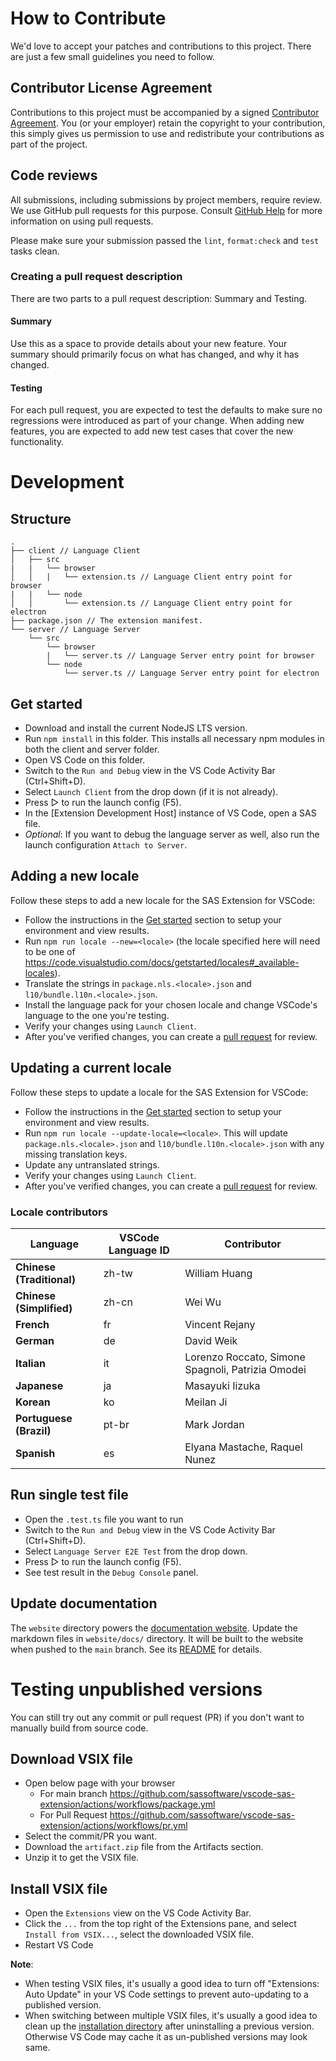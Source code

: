# How to Contribute

We'd love to accept your patches and contributions to this project. There are
just a few small guidelines you need to follow.

## Contributor License Agreement

Contributions to this project must be accompanied by a signed
[Contributor Agreement](ContributorAgreement.txt).
You (or your employer) retain the copyright to your contribution,
this simply gives us permission to use and redistribute your contributions as
part of the project.

## Code reviews

All submissions, including submissions by project members, require review. We
use GitHub pull requests for this purpose. Consult
[GitHub Help](https://help.github.com/articles/about-pull-requests/) for more
information on using pull requests.

Please make sure your submission passed the `lint`, `format:check` and `test` tasks clean.

### Creating a pull request description

There are two parts to a pull request description: Summary and Testing.

#### Summary

Use this as a space to provide details about your new feature. Your summary should primarily focus on what has changed, and why it has changed.

#### Testing

For each pull request, you are expected to test the defaults to make sure no regressions were introduced as part of your change. When adding new features, you are expected to add new test cases that cover the new functionality.

# Development

## Structure

```
.
├── client // Language Client
│   ├── src
|   |   └── browser
│   │   |   └── extension.ts // Language Client entry point for browser
|   |   └── node
│   │       └── extension.ts // Language Client entry point for electron
├── package.json // The extension manifest.
└── server // Language Server
    └── src
        └── browser
        |   └── server.ts // Language Server entry point for browser
        └── node
            └── server.ts // Language Server entry point for electron
```

## Get started

- Download and install the current NodeJS LTS version.
- Run `npm install` in this folder. This installs all necessary npm modules in both the client and server folder.
- Open VS Code on this folder.
- Switch to the `Run and Debug` view in the VS Code Activity Bar (Ctrl+Shift+D).
- Select `Launch Client` from the drop down (if it is not already).
- Press ▷ to run the launch config (F5).
- In the [Extension Development Host] instance of VS Code, open a SAS file.
- _Optional_: If you want to debug the language server as well, also run the launch configuration `Attach to Server`.

## Adding a new locale

Follow these steps to add a new locale for the SAS Extension for VSCode:

- Follow the instructions in the [Get started](#get-started) section to setup your environment and view results.
- Run `npm run locale --new=<locale>` (the locale specified here will need to be one of https://code.visualstudio.com/docs/getstarted/locales#_available-locales).
- Translate the strings in `package.nls.<locale>.json` and `l10/bundle.l10n.<locale>.json`.
- Install the language pack for your chosen locale and change VSCode's language to the one you're testing.
- Verify your changes using `Launch Client`.
- After you've verified changes, you can create a [pull request](https://docs.github.com/en/pull-requests/collaborating-with-pull-requests/proposing-changes-to-your-work-with-pull-requests/creating-a-pull-request-from-a-fork) for review.

## Updating a current locale

Follow these steps to update a locale for the SAS Extension for VSCode:

- Follow the instructions in the [Get started](#get-started) section to setup your environment and view results.
- Run `npm run locale --update-locale=<locale>`. This will update `package.nls.<locale>.json` and `l10/bundle.l10n.<locale>.json` with any missing translation keys.
- Update any untranslated strings.
- Verify your changes using `Launch Client`.
- After you've verified changes, you can create a [pull request](https://docs.github.com/en/pull-requests/collaborating-with-pull-requests/proposing-changes-to-your-work-with-pull-requests/creating-a-pull-request-from-a-fork) for review.

### Locale contributors

| Language                 | VSCode Language ID | Contributor                                       |
| ------------------------ | ------------------ | ------------------------------------------------- |
| **Chinese (Traditional)**| zh-tw              | William Huang                                     |
| **Chinese (Simplified)** | zh-cn              | Wei Wu                                            |
| **French**               | fr                 | Vincent Rejany                                    |
| **German**               | de                 | David Weik                                        |
| **Italian**              | it                 | Lorenzo Roccato, Simone Spagnoli, Patrizia Omodei |
| **Japanese**             | ja                 | Masayuki Iizuka                                   |
| **Korean**               | ko                 | Meilan Ji                                         |
| **Portuguese (Brazil)**  | pt-br              | Mark Jordan                                       |
| **Spanish**              | es                 | Elyana Mastache, Raquel Nunez                     |

## Run single test file

- Open the `.test.ts` file you want to run
- Switch to the `Run and Debug` view in the VS Code Activity Bar (Ctrl+Shift+D).
- Select `Language Server E2E Test` from the drop down.
- Press ▷ to run the launch config (F5).
- See test result in the `Debug Console` panel.

## Update documentation

The `website` directory powers the [documentation website](https://sassoftware.github.io/vscode-sas-extension/). Update the markdown files in `website/docs/` directory. It will be built to the website when pushed to the `main` branch. See its [README](./website/README.md) for details.

# Testing unpublished versions

You can still try out any commit or pull request (PR) if you don't want to manually build from source code.

## Download VSIX file

- Open below page with your browser
  - For main branch https://github.com/sassoftware/vscode-sas-extension/actions/workflows/package.yml
  - For Pull Request https://github.com/sassoftware/vscode-sas-extension/actions/workflows/pr.yml
- Select the commit/PR you want.
- Download the `artifact.zip` file from the Artifacts section.
- Unzip it to get the VSIX file.

## Install VSIX file

- Open the `Extensions` view on the VS Code Activity Bar.
- Click the `...` from the top right of the Extensions pane, and select `Install from VSIX...`, select the downloaded VSIX file.
- Restart VS Code

**Note**:

- When testing VSIX files, it's usually a good idea to turn off "Extensions: Auto Update" in your VS Code settings to prevent auto-updating to a published version.
- When switching between multiple VSIX files, it's usually a good idea to clean up the [installation directory](https://code.visualstudio.com/docs/editor/extension-marketplace#_where-are-extensions-installed) after uninstalling a previous version. Otherwise VS Code may cache it as un-published versions may look same.
